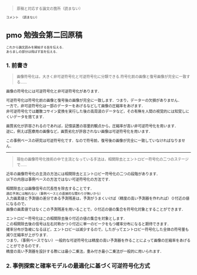 <div style="font-size:10px;">

> 原稿と対応する論文の箇所（読まない）

`コメント （読まない）`


# pmo 勉強会第二回原稿

```
これから論文読みを開始する旨を伝える．
あらましの部分は飛ばす旨を伝える．
```

## 1. 前書き

> 画像符号化は，大きく非可逆符号化と可逆符号化に分類できる.符号化前の画像と復号画像が完全に一致する……

画像の符号化には可逆符号化と非可逆符号化があります．

可逆符号化は符号化前の画像と復号後の画像が完全に一致します．つまり，データーの欠損がありません．  
一方で，非可逆符号化は一部のデーターをあげるなどして画像の圧縮率をあげます．  
非可逆符号化では離散コサイン変換を実行した後の高周波のデータなど，その有無を人間の視覚的には知覚しにくいデータを捨てます．

画質劣化が許容されるのであれば，記憶装置の容量的観点から，圧縮率が高い非可逆符号化を用います．  
逆に，例えば医療用の画像など，画質劣化が許容されない画像は可逆符号化を用います．

この事例ベースの研究は可逆符号化です．なので符号前，復号後の画像が完全に一致していなければなりません．

----------------------------------------------------------------------------------------------------------------

> 現在の画像符号化技術の中で主流となっている手法は，相関除去とエントロピー符号化の二つのステージで……

近年の画像符号化の主流の方法には相関除去とエントロピー符号化の二つの段階があります．  
以下の内容は事例ベースの方法ではない可逆符号化の方法です．

相関除去とは画像信号の冗長性を除去することです．  
`適応予測には触れない（事例ベースとの直接的な関わりが無いから）`  
入力画素値と予測値の差分である予測残差は，予測がうまくいけば（精度の高い予測器を作れれば）０付近の値になるので，  
画像の画素値ではなくこの予測残差を用いることで，０付近の値の集合を符号化対象とすることができます．  

エントロピー符号化はこの相関除去後０付近の値の集合を対象とします．  
この相関除去後の信号は左右対称かつ０付近に単一のピークをもつ確率分布になると期待できます．  
確率分布が急峻になるほど，エントロピーは減少するので，したがってエントロピー符号化した全体の符号量も減り圧縮率が上がります．  
つまり，（事例ベースでない）一般的な可逆符号化は精度の高い予測器を作ることによって画像の圧縮率をあげることができるのです．  
精度の高い予測器を設計する際には最小二乗法，重み付き最小二乗法が一般的に用いられます．



## 2. 事例探索と確率モデルの最適化に基づく可逆符号化方式






